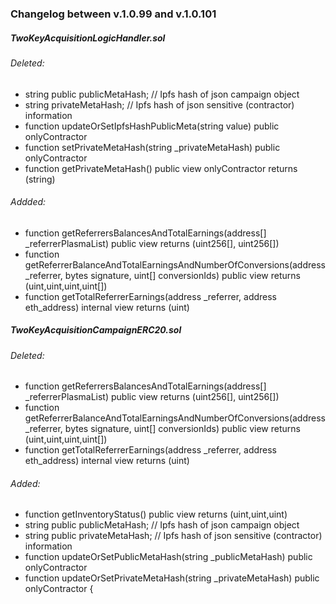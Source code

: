 ### Changelog between v.1.0.99 and v.1.0.101

##### TwoKeyAcquisitionLogicHandler.sol

###### Deleted:
* string public publicMetaHash; // Ipfs hash of json campaign object
* string privateMetaHash; // Ipfs hash of json sensitive (contractor) information
* function updateOrSetIpfsHashPublicMeta(string value) public onlyContractor
* function setPrivateMetaHash(string _privateMetaHash) public onlyContractor
* function getPrivateMetaHash() public view onlyContractor returns (string)


###### Addded:
* function getReferrersBalancesAndTotalEarnings(address[] _referrerPlasmaList) public view returns (uint256[], uint256[])
* function getReferrerBalanceAndTotalEarningsAndNumberOfConversions(address _referrer, bytes signature, uint[] conversionIds) public view returns (uint,uint,uint,uint[])
* function getTotalReferrerEarnings(address _referrer, address eth_address) internal view returns (uint)




##### TwoKeyAcquisitionCampaignERC20.sol

###### Deleted:
* function getReferrersBalancesAndTotalEarnings(address[] _referrerPlasmaList) public view returns (uint256[], uint256[])
* function getReferrerBalanceAndTotalEarningsAndNumberOfConversions(address _referrer, bytes signature, uint[] conversionIds) public view returns (uint,uint,uint,uint[])
* function getTotalReferrerEarnings(address _referrer, address eth_address) internal view returns (uint)

###### Added:
* function getInventoryStatus() public view returns (uint,uint,uint)
* string public publicMetaHash; // Ipfs hash of json campaign object
* string public privateMetaHash; // Ipfs hash of json sensitive (contractor) information
* function updateOrSetPublicMetaHash(string _publicMetaHash) public onlyContractor
* function updateOrSetPrivateMetaHash(string _privateMetaHash) public onlyContractor {


